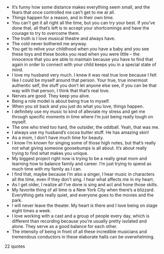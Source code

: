  - It’s funny how some distance makes everything seem small, and the fears that once controlled me can’t get to me at all.
 - Things happen for a reason, and in their own time.
 - You can’t get it all right all the time, but you can try your best. If you’ve done that, all that’s left is to accept your shortcomings and have the courage to try to overcome them.
 - The truth is I love musical theatre and always have.
 - The cold never bothered me anyway.
 - You get to relive your childhood when you have a baby and you see these toys and these books you read when you were little – the innocence that you are able to maintain because you have to find that again in order to connect with your child keeps you in a special state of mind.
 - I love my husband very much. I knew it was real true love because I felt like I could be myself around that person. Your true, true innermost authentic self, the stuff you don’t let anyone else see, if you can be that way with that person, I think that that’s real love.
 - Nerves are good. They keep you alive.
 - Being a role model is about being true to myself.
 - When you sit back and you just do what you love, things happen.
 - I definitely use my music to kind of alleviate my stress and get me through specific moments in time where I’m just being really tough on myself.
 - The one who tried too hard, the outsider, the oddball. Yeah, that was me.
 - I always use my husband’s cocoa butter stuff. He has amazing skin!
 - As a mom, I don’t have much time for beauty.
 - I know I’m known for singing some of those high notes, but that’s really not what giving someone goosebumps is all about. It’s about really trying to find what makes you unique.
 - My biggest project right now is trying to be a really great mom and learning how to balance family and career. I’m just trying to spend as much time with my family as I can.
 - I find that, maybe because I’m also a singer, I hear music in characters all the time, even if they don’t sing. I hear what affects me in my heart.
 - As I get older, I realize all I’ve done is sing and act and hone those skills.
 - My favorite thing of all time is a New York City when there’s a blizzard. Everything gets really quiet, and everyone goes to the movies and the park.
 - I will never leave the theater. My heart is there and I love being on stage eight times a week.
 - I love working with a cast and a group of people every day, which is different than recording because you’re usually pretty isolated and alone. They serve as a good balance for each other.
 - The intensity of being in front of all these incredible musicians and tremendous conductors in these elaborate halls can be overwhelming.

22 quotes